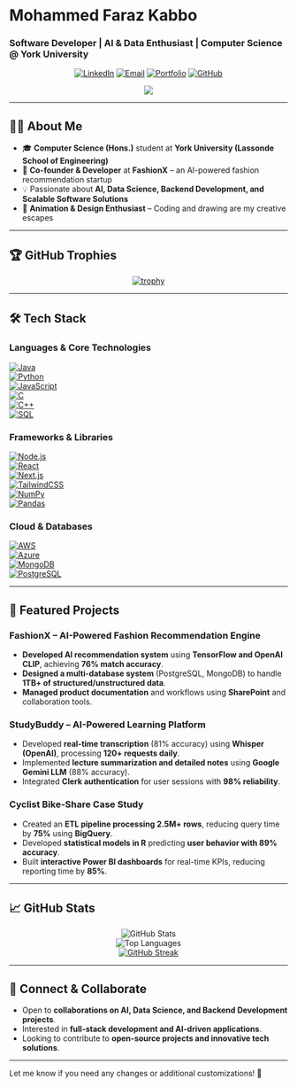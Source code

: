 # Mohammed Faraz Kabbo  
### Software Developer | AI & Data Enthusiast | Computer Science @ York University  

<div align="center">

[![LinkedIn](https://img.shields.io/badge/LinkedIn-0077B5?style=for-the-badge&logo=linkedin&logoColor=white)](your-linkedin-url)
[![Email](https://img.shields.io/badge/Email-D14836?style=for-the-badge&logo=gmail&logoColor=white)](mailto:faraz18@my.yorku.ca)
[![Portfolio](https://img.shields.io/badge/Portfolio-000000?style=for-the-badge&logo=About.me&logoColor=white)](your-portfolio-url)
[![GitHub](https://img.shields.io/badge/GitHub-181717?style=for-the-badge&logo=github&logoColor=white)](your-github-url)

![](https://komarev.com/ghpvc/?username=Mewdiegamer&style=for-the-badge&color=blue&label=PROFILE+VIEWS)

</div>

---

## 👨‍💻 About Me  
- 🎓 **Computer Science (Hons.)** student at **York University (Lassonde School of Engineering)**  
- 🚀 **Co-founder & Developer** at **FashionX** – an AI-powered fashion recommendation startup  
- 💡 Passionate about **AI, Data Science, Backend Development, and Scalable Software Solutions**  
- 🎨 **Animation & Design Enthusiast** – Coding and drawing are my creative escapes  

---

## 🏆 GitHub Trophies  

<div align="center">

[![trophy](https://github-profile-trophy.vercel.app/?username=Mewdiegamer&theme=tokyonight&column=4&margin-w=15&margin-h=15)](https://github.com/ryo-ma/github-profile-trophy)

</div>

---

## 🛠 Tech Stack  

### Languages & Core Technologies  
[![Java](https://img.shields.io/badge/Java-ED8B00?style=for-the-badge&logo=openjdk&logoColor=white)](https://www.java.com/)  
[![Python](https://img.shields.io/badge/Python-3776AB?style=for-the-badge&logo=python&logoColor=white)](https://www.python.org/)  
[![JavaScript](https://img.shields.io/badge/JavaScript-F7DF1E?style=for-the-badge&logo=javascript&logoColor=black)](https://developer.mozilla.org/en-US/docs/Web/JavaScript)  
[![C](https://img.shields.io/badge/C-00599C?style=for-the-badge&logo=c&logoColor=white)](https://en.cppreference.com/w/)  
[![C++](https://img.shields.io/badge/C++-00599C?style=for-the-badge&logo=c%2B%2B&logoColor=white)](https://isocpp.org/)  
[![SQL](https://img.shields.io/badge/SQL-4479A1?style=for-the-badge&logo=sqlite&logoColor=white)](https://www.mysql.com/)  

### Frameworks & Libraries  
[![Node.js](https://img.shields.io/badge/Node.js-339933?style=for-the-badge&logo=nodedotjs&logoColor=white)](https://nodejs.org/)  
[![React](https://img.shields.io/badge/React-20232A?style=for-the-badge&logo=react&logoColor=61DAFB)](https://reactjs.org/)  
[![Next.js](https://img.shields.io/badge/Next.js-000000?style=for-the-badge&logo=nextdotjs&logoColor=white)](https://nextjs.org/)  
[![TailwindCSS](https://img.shields.io/badge/Tailwind_CSS-38B2AC?style=for-the-badge&logo=tailwind-css&logoColor=white)](https://tailwindcss.com/)  
[![NumPy](https://img.shields.io/badge/Numpy-777BB4?style=for-the-badge&logo=numpy&logoColor=white)](https://numpy.org/)  
[![Pandas](https://img.shields.io/badge/Pandas-2C2D72?style=for-the-badge&logo=pandas&logoColor=white)](https://pandas.pydata.org/)  

### Cloud & Databases  
[![AWS](https://img.shields.io/badge/AWS-232F3E?style=for-the-badge&logo=amazonaws&logoColor=white)](https://aws.amazon.com/)  
[![Azure](https://img.shields.io/badge/Azure-0078D7?style=for-the-badge&logo=microsoftazure&logoColor=white)](https://azure.microsoft.com/)  
[![MongoDB](https://img.shields.io/badge/MongoDB-47A248?style=for-the-badge&logo=mongodb&logoColor=white)](https://www.mongodb.com/)  
[![PostgreSQL](https://img.shields.io/badge/PostgreSQL-336791?style=for-the-badge&logo=postgresql&logoColor=white)](https://www.postgresql.org/)  

---

## 🚀 Featured Projects  

### **FashionX – AI-Powered Fashion Recommendation Engine**  
- **Developed AI recommendation system** using **TensorFlow and OpenAI CLIP**, achieving **76% match accuracy**.  
- **Designed a multi-database system** (PostgreSQL, MongoDB) to handle **1TB+ of structured/unstructured data**.  
- **Managed product documentation** and workflows using **SharePoint** and collaboration tools.  

### **StudyBuddy – AI-Powered Learning Platform**  
- Developed **real-time transcription** (81% accuracy) using **Whisper (OpenAI)**, processing **120+ requests daily**.  
- Implemented **lecture summarization and detailed notes** using **Google Gemini LLM** (88% accuracy).  
- Integrated **Clerk authentication** for user sessions with **98% reliability**.  

### **Cyclist Bike-Share Case Study**  
- Created an **ETL pipeline processing 2.5M+ rows**, reducing query time by **75%** using **BigQuery**.  
- Developed **statistical models in R** predicting **user behavior with 89% accuracy**.  
- Built **interactive Power BI dashboards** for real-time KPIs, reducing reporting time by **85%**.  

---

## 📈 GitHub Stats  

<div align="center">

![GitHub Stats](https://github-readme-stats.vercel.app/api?username=Mewdiegamer&theme=tokyonight&show_icons=true)  
![Top Languages](https://github-readme-stats.vercel.app/api/top-langs/?username=Mewdiegamer&layout=compact&theme=tokyonight)  
[![GitHub Streak](https://github-readme-streak-stats.herokuapp.com/?user=Mewdiegamer&theme=tokyonight)](https://git.io/streak-stats)  

</div>

---

## 🤝 Connect & Collaborate  
- Open to **collaborations on AI, Data Science, and Backend Development projects**.  
- Interested in **full-stack development and AI-driven applications**.  
- Looking to contribute to **open-source projects and innovative tech solutions**.  

---

Let me know if you need any changes or additional customizations! 🚀
